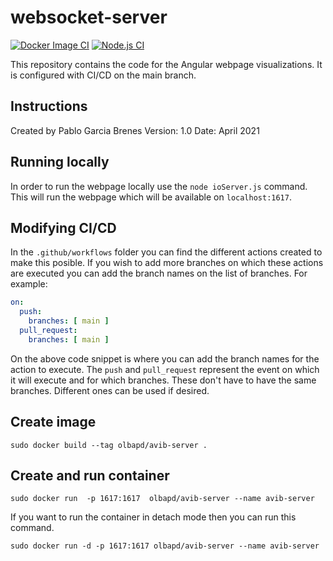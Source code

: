 # websocket-server
[![Docker Image CI](https://github.com/AVIB-TEC/websocket-server/actions/workflows/docker-image.yml/badge.svg)](https://github.com/AVIB-TEC/websocket-server/actions/workflows/docker-image.yml)
[![Node.js CI](https://github.com/AVIB-TEC/websocket-server/actions/workflows/node.js.yml/badge.svg)](https://github.com/AVIB-TEC/websocket-server/actions/workflows/node.js.yml)

This repository contains the code for the Angular webpage visualizations. It is configured with CI/CD on the main branch. 

## Instructions
Created by Pablo Garcia Brenes
Version: 1.0
Date: April 2021

## Running locally
In order to run the webpage locally use the `node ioServer.js` command. This will run the webpage which will be available on `localhost:1617`.


## Modifying CI/CD
In the `.github/workflows` folder you can find the different actions created to make this posible. If you wish to add more branches on which these actions are executed you can add the branch names on the list of branches. For example:

``` yaml
on:
  push:
    branches: [ main ]
  pull_request:
    branches: [ main ]
``` 

On the above code snippet is where you can add the branch names for the action to execute. The `push` and `pull_request` represent the event on which it will execute and for which branches. These don't have to have the same branches. Different ones can be used if desired.



## Create image
`sudo docker build --tag olbapd/avib-server .`

## Create and run container
`sudo docker run  -p 1617:1617  olbapd/avib-server --name avib-server`

If you want to run the container in detach mode then you can run this command.

`sudo docker run -d -p 1617:1617 olbapd/avib-server --name avib-server`